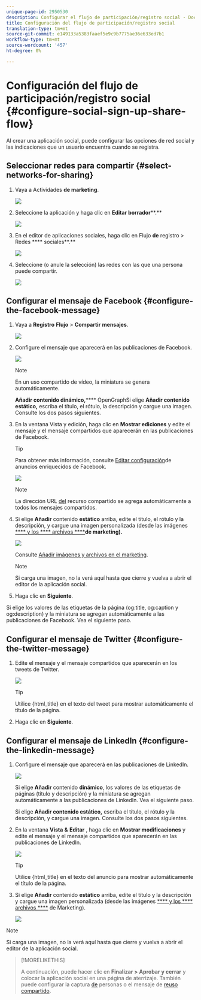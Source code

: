 ```yaml
---
unique-page-id: 2950530
description: Configurar el flujo de participación/registro social - Documentos de marketing - Documentación del producto
title: Configuración del flujo de participación/registro social
translation-type: tm+mt
source-git-commit: e149133a5383faaef5e9c9b7775ae36e633ed7b1
workflow-type: tm+mt
source-wordcount: '457'
ht-degree: 0%

---
```



# Configuración del flujo de participación/registro social {#configure-social-sign-up-share-flow}

Al crear una aplicación [](http://docs.marketo.com/display/docs/social)social, puede configurar las opciones de red social y las indicaciones que un usuario encuentra cuando se registra.

## Seleccionar redes para compartir {#select-networks-for-sharing}

1. Vaya a Actividades **de marketing**.

   ![](assets/ma-1.png)

1. Seleccione la aplicación y haga clic en **Editar borrador****.**

   ![](assets/image2014-9-22-13-3a57-3a43.png)

1. En el editor de aplicaciones sociales, haga clic en Flujo **de** registro > Redes **** sociales**.**

   ![](assets/three.png)

1. Seleccione (o anule la selección) las redes con las que una persona puede compartir.

   ![](assets/four.png)

## Configurar el mensaje de Facebook {#configure-the-facebook-message}

1. Vaya a **Registro** **Flujo** > **Compartir** **mensajes**.

   ![](assets/five.png)

1. Configure el mensaje que aparecerá en las publicaciones de Facebook.

   ![](assets/image2014-9-22-13-3a58-3a54.png)

   >[!NOTE]
   >
   >En un uso compartido de vídeo, la miniatura se genera automáticamente.

   **Añadir contenido dinámico,****** OpenGraphSi elige **Añadir contenido estático,** escriba el título, el rótulo, la descripción y cargue una imagen. Consulte los dos pasos siguientes.

1. En la ventana Vista y edición, haga clic en **Mostrar ediciones** y edite el mensaje y el mensaje compartidos que aparecerán en las publicaciones de Facebook.

   >[!TIP]
   >
   >Para obtener más información, consulte [Editar configuración](../../../../product-docs/demand-generation/facebook/edit-facebook-rich-post-settings.md)de anuncios enriquecidos de Facebook.

   ![](assets/image2014-9-22-13-3a59-3a57.png)

   >[!NOTE]
   >
   >La dirección URL [del](../../../../product-docs/demand-generation/social/social-functions/choose-the-share-url-for-a-social-app.md) recurso compartido se agrega automáticamente a todos los mensajes compartidos.

1. Si elige **Añadir** contenido **estático** arriba, edite el título, el rótulo y la descripción, y cargue una imagen personalizada (desde las imágenes [**** y los **** archivos ****](../../../../product-docs/demand-generation/images-and-files/add-images-and-files-to-marketo.md)**de marketing).**

   ![](assets/image2014-9-22-14-3a1-3a11.png)

   Consulte [Añadir imágenes y archivos en el marketing](../../../../product-docs/demand-generation/images-and-files/add-images-and-files-to-marketo.md).

   >[!NOTE]
   >
   >Si carga una imagen, no la verá aquí hasta que cierre y vuelva a abrir el editor de la aplicación social.

1. Haga clic en **Siguiente**.

Si elige los valores de las etiquetas de la página (og:title, og:caption y og:description) y la miniatura se agregan automáticamente a las publicaciones de Facebook. Vea el siguiente paso.

## Configurar el mensaje de Twitter {#configure-the-twitter-message}

1. Edite el mensaje y el mensaje compartidos que aparecerán en los tweets de Twitter.

   ![](assets/image2014-9-22-14-3a2-3a31.png)

   >[!TIP]
   >
   >Utilice {html_title} en el texto del tweet para mostrar automáticamente el título de la página.

1. Haga clic en **Siguiente**.

## Configurar el mensaje de LinkedIn {#configure-the-linkedin-message}

1. Configure el mensaje que aparecerá en las publicaciones de LinkedIn.

   ![](assets/image2014-9-22-14-3a3-3a8.png)

   Si elige **Añadir** contenido **dinámico**, los valores de las etiquetas de páginas (título y descripción) y la miniatura se agregan automáticamente a las publicaciones de LinkedIn. Vea el siguiente paso.

   Si elige **Añadir contenido estático,** escriba el título, el rótulo y la descripción, y cargue una imagen. Consulte los dos pasos siguientes.

1. En la ventana **Vista** **&amp;** **Editar** , haga clic en **Mostrar modificaciones** y edite el mensaje y el mensaje compartidos que aparecerán en las publicaciones de LinkedIn.

   ![](assets/image2014-9-22-14-3a4-3a6.png)

   >[!TIP]
   >
   >Utilice {html_title} en el texto del anuncio para mostrar automáticamente el título de la página.

1. Si elige **Añadir** contenido **estático** arriba, edite el título y la descripción y cargue una imagen personalizada (desde las imágenes [**** y los **** archivos ****](../../../../product-docs/demand-generation/images-and-files/add-images-and-files-to-marketo.md) de Marketing).

   ![](assets/image2014-9-22-13-3a55-3a17.png)

>[!NOTE]
>
>Si carga una imagen, no la verá aquí hasta que cierre y vuelva a abrir el editor de la aplicación social.

>[!MORELIKETHIS]
>
>A continuación, puede hacer clic en **Finalizar > Aprobar y cerrar** y colocar la aplicación social en una página de aterrizaje. También puede configurar la captura [de](configure-person-capture-for-a-social-app.md) personas o el mensaje de [reuso compartido](configure-re-share-email-and-prompt-for-a-social-app.md).

